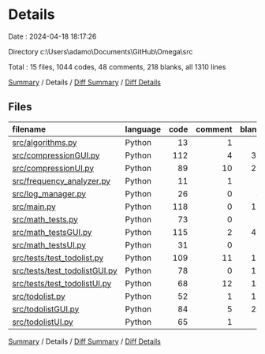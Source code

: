 # Details

Date : 2024-04-18 18:17:26

Directory c:\\Users\\adamo\\Documents\\GitHub\\Omega\\src

Total : 15 files,  1044 codes, 48 comments, 218 blanks, all 1310 lines

[Summary](results.md) / Details / [Diff Summary](diff.md) / [Diff Details](diff-details.md)

## Files
| filename | language | code | comment | blank | total |
| :--- | :--- | ---: | ---: | ---: | ---: |
| [src/algorithms.py](/src/algorithms.py) | Python | 13 | 1 | 5 | 19 |
| [src/compressionGUI.py](/src/compressionGUI.py) | Python | 112 | 4 | 32 | 148 |
| [src/compressionUI.py](/src/compressionUI.py) | Python | 89 | 10 | 20 | 119 |
| [src/frequency_analyzer.py](/src/frequency_analyzer.py) | Python | 11 | 1 | 6 | 18 |
| [src/log_manager.py](/src/log_manager.py) | Python | 26 | 0 | 4 | 30 |
| [src/main.py](/src/main.py) | Python | 118 | 0 | 15 | 133 |
| [src/math_tests.py](/src/math_tests.py) | Python | 73 | 0 | 7 | 80 |
| [src/math_testsGUI.py](/src/math_testsGUI.py) | Python | 115 | 2 | 43 | 160 |
| [src/math_testsUI.py](/src/math_testsUI.py) | Python | 31 | 0 | 3 | 34 |
| [src/tests/test_todolist.py](/src/tests/test_todolist.py) | Python | 109 | 11 | 15 | 135 |
| [src/tests/test_todolistGUI.py](/src/tests/test_todolistGUI.py) | Python | 78 | 0 | 11 | 89 |
| [src/tests/test_todolistUI.py](/src/tests/test_todolistUI.py) | Python | 68 | 12 | 14 | 94 |
| [src/todolist.py](/src/todolist.py) | Python | 52 | 1 | 10 | 63 |
| [src/todolistGUI.py](/src/todolistGUI.py) | Python | 84 | 5 | 24 | 113 |
| [src/todolistUI.py](/src/todolistUI.py) | Python | 65 | 1 | 9 | 75 |

[Summary](results.md) / Details / [Diff Summary](diff.md) / [Diff Details](diff-details.md)